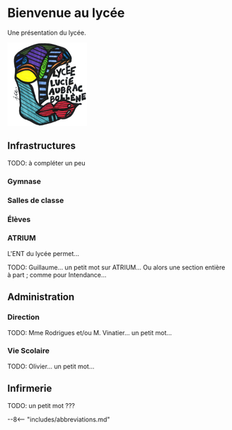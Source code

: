 # Bienvenue au lycée

Une présentation du lycée.

![Logo du lycée](assets/site.png)
## Infrastructures

TODO: à compléter un peu

### Gymnase

### Salles de classe

### Élèves

### ATRIUM

L'ENT du lycée permet...

TODO: Guillaume... un petit mot sur ATRIUM...
Ou alors une section entière à part ; comme pour Intendance...

## Administration

### Direction

TODO: Mme Rodrigues et/ou M. Vinatier... un petit mot...

### Vie Scolaire

TODO: Olivier... un petit mot...



## Infirmerie

TODO: un petit mot ???

--8<-- "includes/abbreviations.md"

